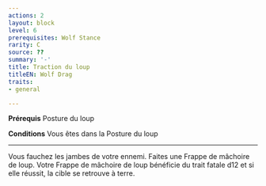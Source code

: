 ```yaml
---
actions: 2
layout: block
level: 6
prerequisites: Wolf Stance
rarity: C
source: ??
summary: '-'
title: Traction du loup
titleEN: Wolf Drag
traits:
- general

---
```


<p><strong>Prérequis</strong> Posture du loup</p>
<p><strong>Conditions</strong> Vous êtes dans la Posture du loup</p>
<hr>
<p>Vous fauchez les jambes de votre ennemi. Faites une Frappe de mâchoire de loup. Votre Frappe de mâchoire de loup bénéficie du trait fatale d12 et si elle réussit, la cible se retrouve à terre.</p>